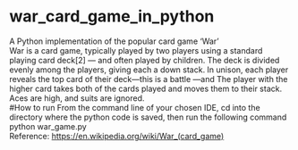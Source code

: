# war_card_game_in_python
A Python implementation of the popular card game ‘War’<br>
War is a card game, typically played by two players using a standard playing card deck[2] — and often played by children. The deck is divided evenly among the players, giving each a down stack. In unison, each player reveals the top card of their deck—this is a battle —and The player with the higher card takes both of the cards played and moves them to their stack. Aces are high, and suits are ignored.<br>
#How to run
From the command line of your chosen IDE, cd into the directory where the python code is saved, then run the following command<br>
python war_game.py<br>
Reference: https://en.wikipedia.org/wiki/War_(card_game)<br>   

